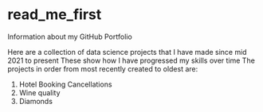 # read_me_first
Information about my GitHub Portfolio

Here are a collection of data science projects that I have made since mid 2021 to present
These show how I have progressed my skills over time
The projects in order from most recently created to oldest are:
  1. Hotel Booking Cancellations
  2. Wine quality 
  3. Diamonds
